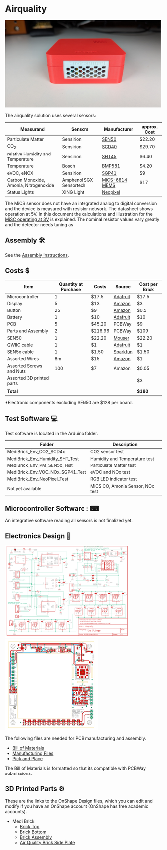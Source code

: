 # Airquality

<a href="..\assets\pictures\Environment_Front_Closed_without_Plugins.jpg" target="_blank">
  <img src="..\assets\pictures\Environment_Front_Closed_without_Plugins.jpg" style="width: 500px;">
</a>

The airquality solution uses several sensors:

| Measurand | Sensors | Manufacturer | approx. Cost |
|---        |---      | ---          | ---  |
| Particulate Matter | Sensirion | [SEN50](datasheets/Sensirion_Datasheet_Environmental_Node_SEN5x.pdf) |  $22.20 |
| CO<sub>2</sub>               | Sensirion | [SCD40](datasheets/SCD4x_Ver1.4_Feb2023.pdf)| $29.70 |
| relative Humidity and Temperature |  Sensirion | [SHT45](datasheets/Datasheet_SHT4x_1.pdf) | $6.40|
| Temperature | Bosch | [BMP581](datasheets\bst_bmp581_ds004-2950309.pdf)| $4.20 |
| eVOC, eNOX | Sensirion | [SGP41](datasheets\Sensirion_Gas_Sensors_Datasheet_SGP41.pdf) | $9 |
| Carbon Monoxide, Amonia, Nitrogenoxide | Amphenol SGX Sensortech | [MiCS-6814 MEMS]((datasheets\1143_Datasheet-MiCS-6814-rev-8,pdf)) | $17 |
| Status Lights | XING Light | [Neopixel](datasheets\2301111010_XINGLIGHT-XL-2020RGBC-WS2812B_C5349955.pdf)| |

The MiCS sensor does not have an integrated analog to digital conversion and the device is measured with resistor network. The datasheet shows operation at 5V. In this document the calculations and illustration for the [MiSC operating at 3V](MICS6814_on_3V.md) is explained. The nominal resistor values vary greatly and the detector needs tuning as 

## Assembly &#128736;

See the [Assembly Instructions](assembly.md).

## Costs &#36;

| Item        | Quantity at Purchase | Costs  | Source            | Cost per Brick
|---                          | ---  | ---    | ---               | ---
| Microcontroller             |  1   | $17.5  | [Adafruit](https://www.adafruit.com/product/5477)          | $17.5
| Display                     |  5   | $13    | [Amazon](https://a.co/d/1QH0Ab9)            | $3
| Button                      | 25   | $9     | [Amazon](https://a.co/d/8KAuTwC) | $0.5 
| Battery                     |  1   | $10     | [Adafruit](https://www.adafruit.com/product/258)        | $10
| PCB                         |  5   | $45.20  | PCBWay            | $9
| Parts and Assembly          |  2   | $216.96 | PCBWay            | $109
| SEN50                       |  1   | $22.20  | [Mouser](https://www.mouser.com/ProductDetail/Sensirion/SEN50-SDN-T?qs=MyNHzdoqoQK%2F9NY8sYsxtw%3D%3D) | $22.20
| QWIIC cable                 |  1   | $1     | [Adafruit](https://www.adafruit.com/product/4210) | $1 |
| SEN5x cable                 | 1    | $1.50  | [Sparkfun](https://www.sparkfun.com/products/18079) | $1.50 
| Assorted Wires              |8m    | $15    | [Amazon](https://a.co/d/58djefc) | $1
| Assorted Screws and Nuts    |100   |  $7    | Amazon            | $0.05
| Assorted 3D printed parts   |      |        |                   | $3
|                             |      |        |                   |
| **Total**                   |      |        |                   | **$180**

*Electronic components excluding SEN50 are $128 per board. 

## Test Software &#128187;
Test software is located in the Arduino folder.

| Folder | Description | 
|--- |---|
| MediBrick_Env_CO2_SCD4x           | CO2 sensor test             |
| MediBrick_Env_Humidity_SHT_Test   | Humidity and Temperature test |
| MediBrick_Env_PM_SEN5x_Test       | Particulate Matter test     |
| MediBrick_Env_VOC_NOx_SGP41_Test  | eVOC and NOx test           |
| MediBrick_Env_NeoPixel_Test       | RGB LED indicator test      |
| Not yet available                 | MiCS CO, Amonia Sensor, NOx test | 
## Microcontroller Software : &#9000;
An integrative software reading all sensors is not finalized yet.

## Electronics Design &#128268;

<a href="Airquality_schematic.pdf" target="_blank">
  <img src="Airquality_schematic.png" style="width: 400px;">
</a>
<a href="Airquality_board.pdf" target="_blank">
  <img src="Airquality_board.png" style="width: 300px;">
</a>

The following files are needed for PCB manufacturing and assembly.

- [Bill of Materials](Air_Quality_BOM.xlsx)
- [Manufacturing Files](Air_Quality_2024-08-24.zip)
- [Pick and Place](Air_Quality_PnP.xlsx)

The Bill of Materials is formatted so that its compatible with PCBWay submissions.

## 3D Printed Parts &#9881;
These are the links to the OnShape Design files, which you can edit and modify if you have an OnShape account (OnShape has free academic accounts).

- Medi Brick
  - [Brick Top](https://cad.onshape.com/documents/be6b7e5f847d89f3ec5eb9d5/w/761fee9865ca7ef709028476/e/ff897b4f359cec83b782ff14)
  - [Brick Bottom](https://cad.onshape.com/documents/92ad78475e8f0b17ff5e260b/w/88a02abbcb12cdbd4d9de3ad/e/fb79ca58ad2b6a0298e9d1b6)
  - [Brick Assembly](https://cad.onshape.com/documents/11cbfe9c3c739b6e8ecbf3d7/w/989b564ecd7f6d069e643ac0/e/85542f706be8cc7554218e8d)
  - [Air Quality Brick Side Plate](https://cad.onshape.com/documents/6f9a87cae125641fc3a0651c/w/6e25f32c6ac446efd4e51be7/e/7a2fa3c5e053c8442ada89bd)

